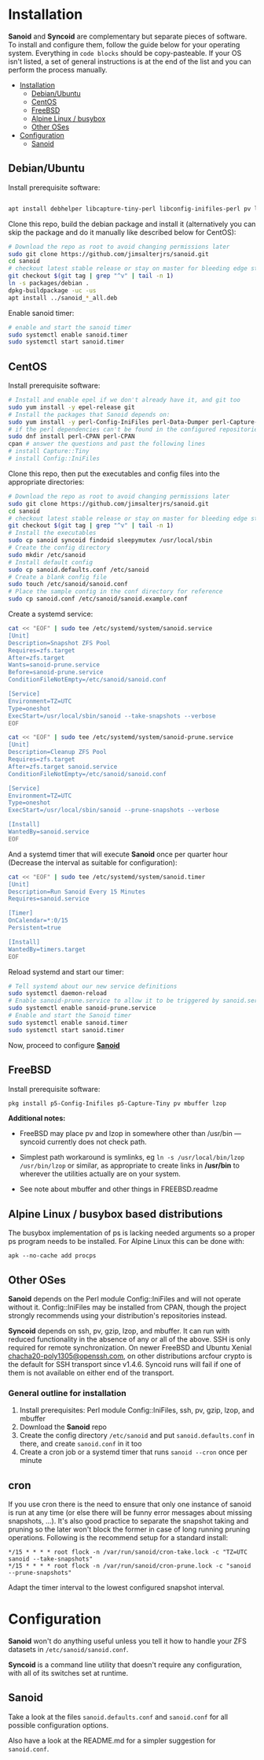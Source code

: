 # Installation

**Sanoid** and **Syncoid** are complementary but separate pieces of software. To install and configure them, follow the guide below for your operating system. Everything in `code blocks` should be copy-pasteable. If your OS isn't listed, a set of general instructions is at the end of the list and you can perform the process manually.

<!-- TOC depthFrom:1 depthTo:6 withLinks:1 updateOnSave:0 orderedList:0 -->

- [Installation](#installation)
	- [Debian/Ubuntu](#debianubuntu)
	- [CentOS](#centos)
	- [FreeBSD](#freebsd)
	- [Alpine Linux / busybox](#alpine-Linux-busybox-based-distributions)
	- [Other OSes](#other-oses)
- [Configuration](#configuration)
	- [Sanoid](#sanoid)

<!-- /TOC -->


## Debian/Ubuntu

Install prerequisite software:

```bash

apt install debhelper libcapture-tiny-perl libconfig-inifiles-perl pv lzop mbuffer build-essential

```

Clone this repo, build the debian package and install it (alternatively you can skip the package and do it manually like described below for CentOS):

```bash
# Download the repo as root to avoid changing permissions later
sudo git clone https://github.com/jimsalterjrs/sanoid.git
cd sanoid
# checkout latest stable release or stay on master for bleeding edge stuff (but expect bugs!)
git checkout $(git tag | grep "^v" | tail -n 1)
ln -s packages/debian .
dpkg-buildpackage -uc -us
apt install ../sanoid_*_all.deb
```

Enable sanoid timer:
```bash
# enable and start the sanoid timer
sudo systemctl enable sanoid.timer
sudo systemctl start sanoid.timer
```

## CentOS

Install prerequisite software:

```bash
# Install and enable epel if we don't already have it, and git too
sudo yum install -y epel-release git
# Install the packages that Sanoid depends on:
sudo yum install -y perl-Config-IniFiles perl-Data-Dumper perl-Capture-Tiny lzop mbuffer mhash pv
# if the perl dependencies can't be found in the configured repositories you can install them from CPAN manually:
sudo dnf install perl-CPAN perl-CPAN
cpan # answer the questions and past the following lines
# install Capture::Tiny
# install Config::IniFiles
```

Clone this repo, then put the executables and config files into the appropriate directories:

```bash
# Download the repo as root to avoid changing permissions later
sudo git clone https://github.com/jimsalterjrs/sanoid.git
cd sanoid
# checkout latest stable release or stay on master for bleeding edge stuff (but expect bugs!)
git checkout $(git tag | grep "^v" | tail -n 1)
# Install the executables
sudo cp sanoid syncoid findoid sleepymutex /usr/local/sbin
# Create the config directory
sudo mkdir /etc/sanoid
# Install default config
sudo cp sanoid.defaults.conf /etc/sanoid
# Create a blank config file
sudo touch /etc/sanoid/sanoid.conf
# Place the sample config in the conf directory for reference
sudo cp sanoid.conf /etc/sanoid/sanoid.example.conf
```

Create a systemd service:

```bash
cat << "EOF" | sudo tee /etc/systemd/system/sanoid.service
[Unit]
Description=Snapshot ZFS Pool
Requires=zfs.target
After=zfs.target
Wants=sanoid-prune.service
Before=sanoid-prune.service
ConditionFileNotEmpty=/etc/sanoid/sanoid.conf

[Service]
Environment=TZ=UTC
Type=oneshot
ExecStart=/usr/local/sbin/sanoid --take-snapshots --verbose
EOF

cat << "EOF" | sudo tee /etc/systemd/system/sanoid-prune.service
[Unit]
Description=Cleanup ZFS Pool
Requires=zfs.target
After=zfs.target sanoid.service
ConditionFileNotEmpty=/etc/sanoid/sanoid.conf

[Service]
Environment=TZ=UTC
Type=oneshot
ExecStart=/usr/local/sbin/sanoid --prune-snapshots --verbose

[Install]
WantedBy=sanoid.service
EOF
```

And a systemd timer that will execute **Sanoid** once per quarter hour
(Decrease the interval as suitable for configuration):

```bash
cat << "EOF" | sudo tee /etc/systemd/system/sanoid.timer
[Unit]
Description=Run Sanoid Every 15 Minutes
Requires=sanoid.service

[Timer]
OnCalendar=*:0/15
Persistent=true

[Install]
WantedBy=timers.target
EOF
```

Reload systemd and start our timer:
```bash
# Tell systemd about our new service definitions
sudo systemctl daemon-reload
# Enable sanoid-prune.service to allow it to be triggered by sanoid.service
sudo systemctl enable sanoid-prune.service
# Enable and start the Sanoid timer
sudo systemctl enable sanoid.timer
sudo systemctl start sanoid.timer
```

Now, proceed to configure [**Sanoid**](#configuration)

## FreeBSD

Install prerequisite software:

```bash
pkg install p5-Config-Inifiles p5-Capture-Tiny pv mbuffer lzop
```

**Additional notes:**

*   FreeBSD may place pv and lzop in somewhere other than /usr/bin — syncoid currently does not check path.

*   Simplest path workaround is symlinks, eg `ln -s /usr/local/bin/lzop /usr/bin/lzop` or similar, as appropriate to create links in **/usr/bin** to wherever the utilities actually are on your system.

*   See note about mbuffer and other things in FREEBSD.readme

## Alpine Linux / busybox based distributions

The busybox implementation of ps is lacking needed arguments so a proper ps program needs to be installed.
For Alpine Linux this can be done with:

`apk --no-cache add procps`

## Other OSes

**Sanoid** depends on the Perl module Config::IniFiles and will not operate without it. Config::IniFiles may be installed from CPAN, though the project strongly recommends using your distribution's repositories instead.

**Syncoid** depends on ssh, pv, gzip, lzop, and mbuffer. It can run with reduced functionality in the absence of any or all of the above. SSH is only required for remote synchronization. On newer FreeBSD and Ubuntu Xenial chacha20-poly1305@openssh.com, on other distributions arcfour crypto is the default for SSH transport since v1.4.6. Syncoid runs will fail if one of them is not available on either end of the transport.

### General outline for installation

1.  Install prerequisites: Perl module Config::IniFiles, ssh, pv, gzip, lzop, and mbuffer
2.  Download the **Sanoid** repo
3.  Create the config directory `/etc/sanoid` and put `sanoid.defaults.conf` in there, and create `sanoid.conf` in it too
4.  Create a cron job or a systemd timer that runs `sanoid --cron` once per minute

## cron

If you use cron there is the need to ensure that only one instance of sanoid is run at any time (or else there will be funny error messages about missing snapshots, ...). It's also good practice to separate the snapshot taking and pruning so the later won't block the former in case of long running pruning operations. Following is the recommend setup for a standard install:

```
*/15 * * * * root flock -n /var/run/sanoid/cron-take.lock -c "TZ=UTC sanoid --take-snapshots"
*/15 * * * * root flock -n /var/run/sanoid/cron-prune.lock -c "sanoid --prune-snapshots"
```

Adapt the timer interval to the lowest configured snapshot interval.

# Configuration

**Sanoid** won't do anything useful unless you tell it how to handle your ZFS datasets in `/etc/sanoid/sanoid.conf`.

**Syncoid** is a command line utility that doesn't require any configuration, with all of its switches set at runtime.

## Sanoid

Take a look at the files `sanoid.defaults.conf` and `sanoid.conf` for all possible configuration options.

Also have a look at the README.md for a simpler suggestion for `sanoid.conf`.
